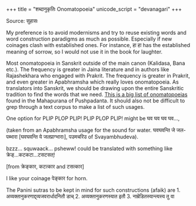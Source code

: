 +++
title = "शब्दानुकृतिः Onomatopoeia"
unicode_script = "devanagari"
+++

Source: सुहासः

My preference is to avoid modernisms and try to reuse existing words and word construction paradigms as much as possible. Especially if new coinages clash with established ones. For instance, हा हा has the established meaning of sorrow, so I would not use it in the book for laughter.

Most onomatopoeia in Sanskrit outside of the main canon (Kalidasa, Bana etc.). The frequency is greater in Jaina literature and in authors like Rajashekhara who engaged with Prakrit. The frequency is greater in Prakrit, and even greater in Apabhramsha which really loves onomatopoeia. As translators into Sanskrit, we should be drawing upon the entire Sanskritic tradition to find the words that we need. [This is a big list of onomatopoeias](https://archive.org/details/in.ernet.dli.2015.56612/page/n173/mode/1up) found in the Mahapurana of Pushpadanta. It should also not be difficult to grep through a text corpus to make a list of such usages.

One option for PLIP PLOP PLIP! PLIP PLOP PLIP! might be घव घव घव घव..., 

(taken from an Apabhramsha usage for the sound for water. घवघवन्ति जे जल-पब्भारा \[घवघवन्ति ये जलप्राग्भाराः\], पउमचरिउ of Svayambhudeva). 

bzzz... squwaack... psheww! could be translated with something like क्रेङ्...कटकटा...टसटसत्! 

\[from क्रेङ्कार, कटत्कार and टसत्कार\]

I like your coinage पेङ्कार for horn.

The Panini sutras to be kept in mind for such constructions (afaik) are 1. अव्यक्तानुकरणाद्द्व्यजवरार्धादनितौ डाच् 2. अव्यक्तानुकरणस्यात इतौ 3. नाम्रेडितस्यान्त्यस्य तु वा
